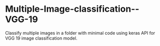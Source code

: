 # Multiple-Image-classification--VGG-19
Classify multiple images in a folder with minimal code using keras API for VGG 19 image classification model.
